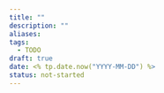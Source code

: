 ```yaml
---
title: ""
description: ""
aliases: 
tags:
  - TODO
draft: true
date: <% tp.date.now("YYYY-MM-DD") %>
status: not-started
---
```

